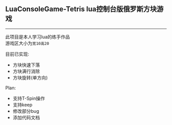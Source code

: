 ## LuaConsoleGame-Tetris lua控制台版俄罗斯方块游戏
---
此项目是本人学习lua的练手作品<br>
游戏区大小为``宽10高20``

目前已实现:
* 方块快速下落
* 方块满行消除
* 方块旋转(单方向)

Plan:
* 支持T-Spin操作
* 支持keep
* 修改部分bug
* 添加代码文档